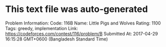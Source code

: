 # This text file was auto-generated

Problem Information:
Code: 116B
Name: Little Pigs and Wolves
Rating: 1100
Tags: greedy, implementation
Link: https://codeforces.com/contest/116/problem/B
Submitted At: 2017-04-29 16:15:28 GMT+0600 (Bangladesh Standard Time)